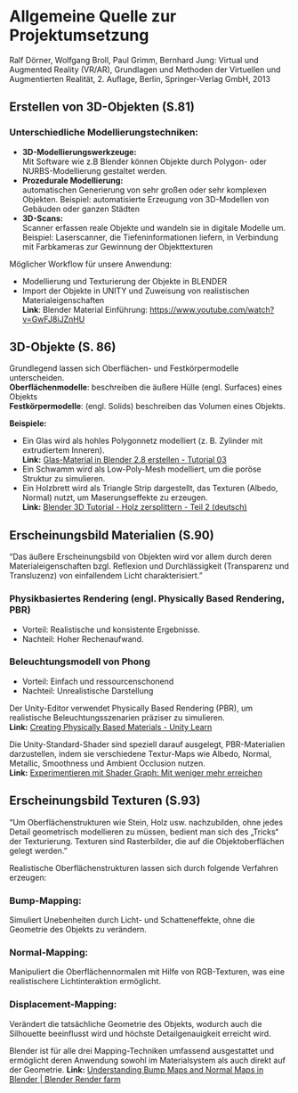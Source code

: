 # Allgemeine Quelle zur Projektumsetzung
Ralf Dörner, Wolfgang Broll, Paul Grimm, Bernhard Jung: Virtual und Augmented Reality (VR/AR), Grundlagen und Methoden der Virtuellen und Augmentierten Realität, 2. Auflage, Berlin, Springer-Verlag GmbH, 2013

## Erstellen von 3D-Objekten (S.81)
### Unterschiedliche Modellierungstechniken:<br/>
- **3D-Modellierungswerkzeuge:**<br/> Mit Software wie z.B Blender können Objekte durch Polygon- oder NURBS-Modellierung gestaltet werden.<br/>
- **Prozedurale Modellierung:**<br/> automatischen Generierung von sehr großen oder sehr komplexen Objekten. Beispiel: automatisierte Erzeugung von 3D-Modellen von Gebäuden oder ganzen Städten<br/>
- **3D-Scans:**<br/> Scanner erfassen reale Objekte und wandeln sie in digitale Modelle um. Beispiel: Laserscanner, die Tiefeninformationen liefern, in Verbindung mit Farbkameras zur Gewinnung der Objekttexturen

Möglicher Workflow für unsere Anwendung:<br/>
- Modellierung und Texturierung der Objekte in BLENDER <br/>
- Import der Objekte in UNITY und Zuweisung von realistischen Materialeigenschaften<br/>
**Link**: Blender Material Einführung: https://www.youtube.com/watch?v=GwFJ8iJZnHU

## 3D-Objekte (S. 86)
Grundlegend lassen sich Oberflächen- und Festkörpermodelle unterscheiden.<br/>
**Oberflächenmodelle**: beschreiben die äußere Hülle (engl. Surfaces) eines Objekts<br/>
**Festkörpermodelle**: (engl. Solids) beschreiben das Volumen eines Objekts.

**Beispiele:**
- Ein Glas wird als hohles Polygonnetz modelliert (z. B. Zylinder mit extrudiertem Inneren).<br/> 
**Link:** [Glas-Material in Blender 2.8 erstellen - Tutorial 03](https://www.youtube.com/watch?v=FwtTcgXgqFI)
- Ein Schwamm wird als Low-Poly-Mesh modelliert, um die poröse Struktur zu simulieren.
- Ein Holzbrett wird als Triangle Strip dargestellt, das Texturen (Albedo, Normal) nutzt, um Maserungseffekte zu erzeugen. <br/>
**Link:** [Blender 3D Tutorial - Holz zersplittern - Teil 2 (deutsch)](https://www.youtube.com/watch?v=DZ_P2xQIqx0)

## Erscheinungsbild Materialien (S.90)
“Das äußere Erscheinungsbild von Objekten wird vor allem durch deren Materialeigenschaften bzgl. Reflexion und Durchlässigkeit (Transparenz und Transluzenz) von einfallendem Licht charakterisiert.”

### Physikbasiertes Rendering (engl. Physically Based Rendering, PBR)<br/> 
- Vorteil: Realistische und konsistente Ergebnisse.<br/> 
- Nachteil: Hoher Rechenaufwand.<br/> 
### Beleuchtungsmodell von Phong<br/> 
- Vorteil: Einfach und ressourcenschonend<br/> 
- Nachteil: Unrealistische Darstellung<br/> 

Der Unity-Editor verwendet Physically Based Rendering (PBR), um realistische Beleuchtungsszenarien präziser zu simulieren.<br/> 
**Link:** [Creating Physically Based Materials - Unity Learn](https://learn.unity.com/tutorial/creating-physically-based-materials#)

Die Unity-Standard-Shader sind speziell darauf ausgelegt, PBR-Materialien darzustellen, indem sie verschiedene Textur-Maps wie Albedo, Normal, Metallic, Smoothness und Ambient Occlusion nutzen.<br/> 
**Link:** [Experimentieren mit Shader Graph: Mit weniger mehr erreichen](https://unity.com/de/blog/engine-platform/experimenting-with-shader-graph-doing-more-with-less)

## Erscheinungsbild Texturen (S.93)<br/> 
“Um Oberflächenstrukturen wie Stein, Holz usw. nachzubilden, ohne jedes Detail geometrisch modellieren zu müssen, bedient man sich des „Tricks“ der Texturierung. Texturen sind Rasterbilder, die auf die Objektoberflächen gelegt werden.”<br/>  

Realistische Oberflächenstrukturen lassen sich durch folgende Verfahren erzeugen:

### Bump-Mapping: <br/> 
Simuliert Unebenheiten durch Licht- und Schatteneffekte, ohne die Geometrie des Objekts zu verändern.  
### Normal-Mapping: <br/> 
Manipuliert die Oberflächennormalen mit Hilfe von RGB-Texturen, was eine realistischere Lichtinteraktion ermöglicht.  
### Displacement-Mapping:<br/> 
Verändert die tatsächliche Geometrie des Objekts, wodurch auch die Silhouette beeinflusst wird und höchste Detailgenauigkeit erreicht wird.  

Blender ist für alle drei Mapping-Techniken umfassend ausgestattet und ermöglicht deren Anwendung sowohl im Materialsystem als auch direkt auf der Geometrie.
**Link:** [Understanding Bump Maps and Normal Maps in Blender | Blender Render farm](https://irendering.net/understanding-bump-maps-and-normal-maps-in-blender/)





